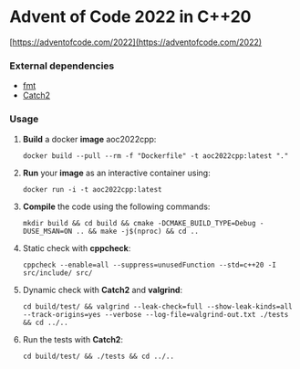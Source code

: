# Advent of Code 2022 in C++20

[https://adventofcode.com/2022](https://adventofcode.com/2022)
 
### External dependencies
- [fmt](https://github.com/fmtlib/fmt) 
- [Catch2](https://github.com/catchorg/Catch2)

###  Usage

1.  **Build** a docker **image** aoc2022cpp:
    ```shell
    docker build --pull --rm -f "Dockerfile" -t aoc2022cpp:latest "." 
    ```
2. **Run** your **image** as an interactive container using:
    ```shell
    docker run -i -t aoc2022cpp:latest
    ```
3. **Compile** the code using the following commands:
    ```shell
    mkdir build && cd build && cmake -DCMAKE_BUILD_TYPE=Debug -DUSE_MSAN=ON .. && make -j$(nproc) && cd ..
    ```
4. Static check with **cppcheck**:
     ```shell
    cppcheck --enable=all --suppress=unusedFunction --std=c++20 -I src/include/ src/
    ```
5. Dynamic check with **Catch2** and **valgrind**:
    ```shell
   cd build/test/ && valgrind --leak-check=full --show-leak-kinds=all --track-origins=yes --verbose --log-file=valgrind-out.txt ./tests && cd ../..
   ```
6. Run the tests with **Catch2**:
    ```shell
    cd build/test/ && ./tests && cd ../..
    ```